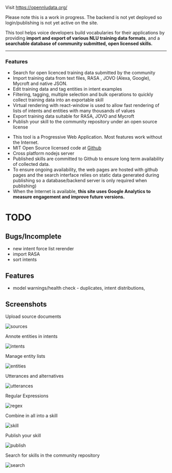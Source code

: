 Visit https://opennludata.org/ 

Please note this is a work in progress. The backend is not yet deployed so login/publishing is not yet active on the site.

This tool helps voice developers build vocabularies for their applications by providing <b>import and export of various NLU training data formats</b>, and a <b>searchable database of community submitted, open licensed skills.</b>

<hr/>
        <h3>Features</h3>
        <ul>
            <li>Search for open licenced training data submitted by the community</li>
            <li>Import training data from text files, RASA , JOVO (Alexa, Google), Mycroft and native JSON.</li>
            <li>Edit training data and tag entities in intent examples</li>
            <li>Filtering, tagging, multiple selection and bulk operations to quickly collect training data into an exportable skill</li>
            <li>Virtual rendering with react-window is used to allow fast rendering of lists of intents and entities with many thousands of values</li>
            <li>Export training data suitable for RASA, JOVO and Mycroft</li>
            <li>Publish your skill to the community repository under an open source license</li>
        </ul>
        <ul>
            <li>This tool is a Progressive Web Application. Most features work without the Internet.</li>
            <li>MIT Open Source licensed code at <a target="_new" href="https://github.com/syntithenai/opennludata" >Github</a></li>
            <li>Cross platform nodejs server</li>
            <li>Published skills are committed to Github to ensure long term availability of collected data.</li>
            <li>To ensure ongoing availability, the web pages are hosted with github pages and the search interface relies on static data generated during publishing so a database/backend server is only required when publishing)</li>
             <li>When the Internet is available, <b>this site uses Google Analytics to measure engagement and improve future versions.</b> </li>
        </ul>
        



# TODO

## Bugs/Incomplete
- new intent force list rerender
- import RASA
- sort intents

## Features
- model warnings/health check - duplicates, intent distributions, 


## Screenshots

Upload source documents

![sources](https://raw.githubusercontent.com/syntithenai/opennludata/master/docs/static/media/screenshots/sources.png)

Annote entities in intents

![intents](https://raw.githubusercontent.com/syntithenai/opennludata/master/docs/static/media/screenshots/intents.png)

Manage entity lists

![entities](https://raw.githubusercontent.com/syntithenai/opennludata/master/docs/static/media/screenshots/entities.png)

Utterances and alternatives

![utterances](https://raw.githubusercontent.com/syntithenai/opennludata/master/docs/static/media/screenshots/utterances.png)

Regular Expressions

![regex](https://raw.githubusercontent.com/syntithenai/opennludata/master/docs/static/media/screenshots/regex.png)

Combine in all into a skill

![skill](https://raw.githubusercontent.com/syntithenai/opennludata/master/docs/static/media/screenshots/skill.png)

Publish your skill

![publish](https://raw.githubusercontent.com/syntithenai/opennludata/master/docs/static/media/screenshots/publish.png)

Search for skills in the community repository

![search](https://raw.githubusercontent.com/syntithenai/opennludata/master/docs/static/media/screenshots/search.png)
